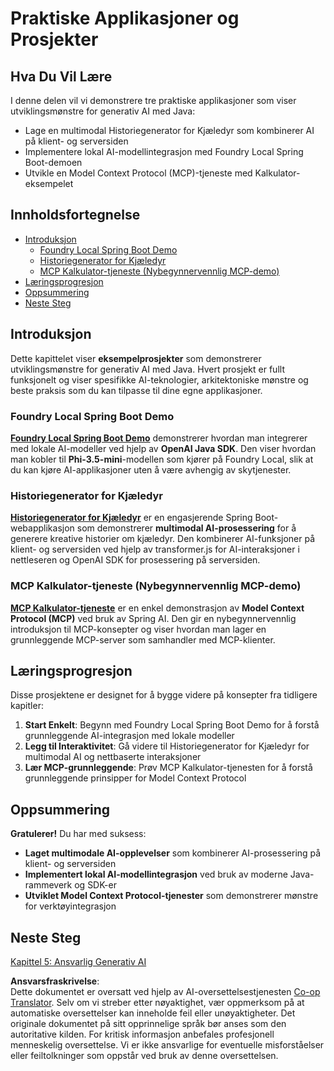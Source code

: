 <!--
CO_OP_TRANSLATOR_METADATA:
{
  "original_hash": "d45b8e2291ab1357592c904c103cbc81",
  "translation_date": "2025-07-28T10:54:14+00:00",
  "source_file": "04-PracticalSamples/README.md",
  "language_code": "no"
}
-->
# Praktiske Applikasjoner og Prosjekter

## Hva Du Vil Lære
I denne delen vil vi demonstrere tre praktiske applikasjoner som viser utviklingsmønstre for generativ AI med Java:
- Lage en multimodal Historiegenerator for Kjæledyr som kombinerer AI på klient- og serversiden
- Implementere lokal AI-modellintegrasjon med Foundry Local Spring Boot-demoen
- Utvikle en Model Context Protocol (MCP)-tjeneste med Kalkulator-eksempelet

## Innholdsfortegnelse

- [Introduksjon](../../../04-PracticalSamples)
  - [Foundry Local Spring Boot Demo](../../../04-PracticalSamples)
  - [Historiegenerator for Kjæledyr](../../../04-PracticalSamples)
  - [MCP Kalkulator-tjeneste (Nybegynnervennlig MCP-demo)](../../../04-PracticalSamples)
- [Læringsprogresjon](../../../04-PracticalSamples)
- [Oppsummering](../../../04-PracticalSamples)
- [Neste Steg](../../../04-PracticalSamples)

## Introduksjon

Dette kapittelet viser **eksempelprosjekter** som demonstrerer utviklingsmønstre for generativ AI med Java. Hvert prosjekt er fullt funksjonelt og viser spesifikke AI-teknologier, arkitektoniske mønstre og beste praksis som du kan tilpasse til dine egne applikasjoner.

### Foundry Local Spring Boot Demo

**[Foundry Local Spring Boot Demo](foundrylocal/README.md)** demonstrerer hvordan man integrerer med lokale AI-modeller ved hjelp av **OpenAI Java SDK**. Den viser hvordan man kobler til **Phi-3.5-mini**-modellen som kjører på Foundry Local, slik at du kan kjøre AI-applikasjoner uten å være avhengig av skytjenester.

### Historiegenerator for Kjæledyr

**[Historiegenerator for Kjæledyr](petstory/README.md)** er en engasjerende Spring Boot-webapplikasjon som demonstrerer **multimodal AI-prosessering** for å generere kreative historier om kjæledyr. Den kombinerer AI-funksjoner på klient- og serversiden ved hjelp av transformer.js for AI-interaksjoner i nettleseren og OpenAI SDK for prosessering på serversiden.

### MCP Kalkulator-tjeneste (Nybegynnervennlig MCP-demo)

**[MCP Kalkulator-tjeneste](calculator/README.md)** er en enkel demonstrasjon av **Model Context Protocol (MCP)** ved bruk av Spring AI. Den gir en nybegynnervennlig introduksjon til MCP-konsepter og viser hvordan man lager en grunnleggende MCP-server som samhandler med MCP-klienter.

## Læringsprogresjon

Disse prosjektene er designet for å bygge videre på konsepter fra tidligere kapitler:

1. **Start Enkelt**: Begynn med Foundry Local Spring Boot Demo for å forstå grunnleggende AI-integrasjon med lokale modeller
2. **Legg til Interaktivitet**: Gå videre til Historiegenerator for Kjæledyr for multimodal AI og nettbaserte interaksjoner
3. **Lær MCP-grunnleggende**: Prøv MCP Kalkulator-tjenesten for å forstå grunnleggende prinsipper for Model Context Protocol

## Oppsummering

**Gratulerer!** Du har med suksess:

- **Laget multimodale AI-opplevelser** som kombinerer AI-prosessering på klient- og serversiden
- **Implementert lokal AI-modellintegrasjon** ved bruk av moderne Java-rammeverk og SDK-er
- **Utviklet Model Context Protocol-tjenester** som demonstrerer mønstre for verktøyintegrasjon

## Neste Steg

[Kapittel 5: Ansvarlig Generativ AI](../05-ResponsibleGenAI/README.md)

**Ansvarsfraskrivelse**:  
Dette dokumentet er oversatt ved hjelp av AI-oversettelsestjenesten [Co-op Translator](https://github.com/Azure/co-op-translator). Selv om vi streber etter nøyaktighet, vær oppmerksom på at automatiske oversettelser kan inneholde feil eller unøyaktigheter. Det originale dokumentet på sitt opprinnelige språk bør anses som den autoritative kilden. For kritisk informasjon anbefales profesjonell menneskelig oversettelse. Vi er ikke ansvarlige for eventuelle misforståelser eller feiltolkninger som oppstår ved bruk av denne oversettelsen.